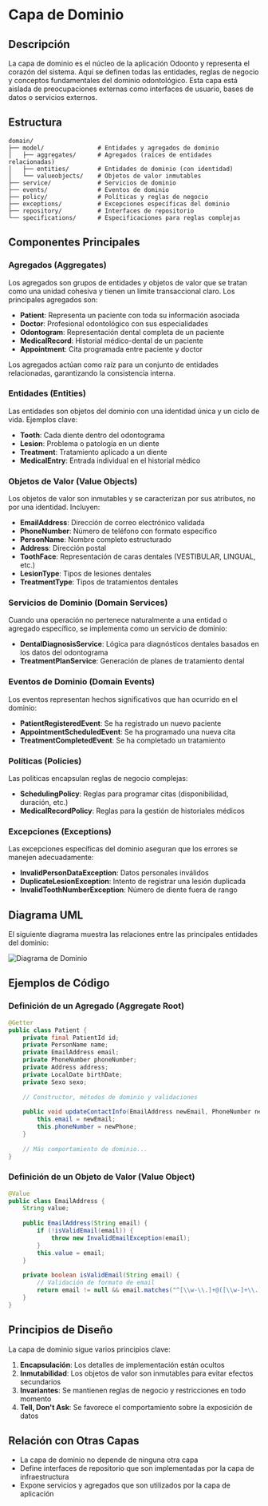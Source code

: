 # Capa de Dominio

## Descripción

La capa de dominio es el núcleo de la aplicación Odoonto y representa el corazón del sistema. Aquí se definen todas las entidades, reglas de negocio y conceptos fundamentales del dominio odontológico. Esta capa está aislada de preocupaciones externas como interfaces de usuario, bases de datos o servicios externos.

## Estructura

```
domain/
├── model/               # Entidades y agregados de dominio
│   ├── aggregates/      # Agregados (raíces de entidades relacionadas)
│   ├── entities/        # Entidades de dominio (con identidad)
│   └── valueobjects/    # Objetos de valor inmutables
├── service/             # Servicios de dominio 
├── events/              # Eventos de dominio 
├── policy/              # Políticas y reglas de negocio
├── exceptions/          # Excepciones específicas del dominio
├── repository/          # Interfaces de repositorio
└── specifications/      # Especificaciones para reglas complejas
```

## Componentes Principales

### Agregados (Aggregates)

Los agregados son grupos de entidades y objetos de valor que se tratan como una unidad cohesiva y tienen un límite transaccional claro. Los principales agregados son:

- **Patient**: Representa un paciente con toda su información asociada
- **Doctor**: Profesional odontológico con sus especialidades
- **Odontogram**: Representación dental completa de un paciente
- **MedicalRecord**: Historial médico-dental de un paciente
- **Appointment**: Cita programada entre paciente y doctor

Los agregados actúan como raíz para un conjunto de entidades relacionadas, garantizando la consistencia interna.

### Entidades (Entities)

Las entidades son objetos del dominio con una identidad única y un ciclo de vida. Ejemplos clave:

- **Tooth**: Cada diente dentro del odontograma
- **Lesion**: Problema o patología en un diente
- **Treatment**: Tratamiento aplicado a un diente
- **MedicalEntry**: Entrada individual en el historial médico

### Objetos de Valor (Value Objects)

Los objetos de valor son inmutables y se caracterizan por sus atributos, no por una identidad. Incluyen:

- **EmailAddress**: Dirección de correo electrónico validada
- **PhoneNumber**: Número de teléfono con formato específico
- **PersonName**: Nombre completo estructurado
- **Address**: Dirección postal
- **ToothFace**: Representación de caras dentales (VESTIBULAR, LINGUAL, etc.)
- **LesionType**: Tipos de lesiones dentales
- **TreatmentType**: Tipos de tratamientos dentales

### Servicios de Dominio (Domain Services)

Cuando una operación no pertenece naturalmente a una entidad o agregado específico, se implementa como un servicio de dominio:

- **DentalDiagnosisService**: Lógica para diagnósticos dentales basados en los datos del odontograma
- **TreatmentPlanService**: Generación de planes de tratamiento dental

### Eventos de Dominio (Domain Events)

Los eventos representan hechos significativos que han ocurrido en el dominio:

- **PatientRegisteredEvent**: Se ha registrado un nuevo paciente
- **AppointmentScheduledEvent**: Se ha programado una nueva cita
- **TreatmentCompletedEvent**: Se ha completado un tratamiento

### Políticas (Policies)

Las políticas encapsulan reglas de negocio complejas:

- **SchedulingPolicy**: Reglas para programar citas (disponibilidad, duración, etc.)
- **MedicalRecordPolicy**: Reglas para la gestión de historiales médicos

### Excepciones (Exceptions)

Las excepciones específicas del dominio aseguran que los errores se manejen adecuadamente:

- **InvalidPersonDataException**: Datos personales inválidos
- **DuplicateLesionException**: Intento de registrar una lesión duplicada
- **InvalidToothNumberException**: Número de diente fuera de rango

## Diagrama UML 

El siguiente diagrama muestra las relaciones entre las principales entidades del dominio:

![Diagrama de Dominio](../documentation/plantuml/domain_model.png)

## Ejemplos de Código

### Definición de un Agregado (Aggregate Root)

```java
@Getter
public class Patient {
    private final PatientId id;
    private PersonName name;
    private EmailAddress email;
    private PhoneNumber phoneNumber;
    private Address address;
    private LocalDate birthDate;
    private Sexo sexo;
    
    // Constructor, métodos de dominio y validaciones
    
    public void updateContactInfo(EmailAddress newEmail, PhoneNumber newPhone) {
        this.email = newEmail;
        this.phoneNumber = newPhone;
    }
    
    // Más comportamiento de dominio...
}
```

### Definición de un Objeto de Valor (Value Object)

```java
@Value
public class EmailAddress {
    String value;
    
    public EmailAddress(String email) {
        if (!isValidEmail(email)) {
            throw new InvalidEmailException(email);
        }
        this.value = email;
    }
    
    private boolean isValidEmail(String email) {
        // Validación de formato de email
        return email != null && email.matches("^[\\w-\\.]+@([\\w-]+\\.)+[\\w-]{2,4}$");
    }
}
```

## Principios de Diseño

La capa de dominio sigue varios principios clave:

1. **Encapsulación**: Los detalles de implementación están ocultos
2. **Inmutabilidad**: Los objetos de valor son inmutables para evitar efectos secundarios
3. **Invariantes**: Se mantienen reglas de negocio y restricciones en todo momento
4. **Tell, Don't Ask**: Se favorece el comportamiento sobre la exposición de datos

## Relación con Otras Capas

- La capa de dominio no depende de ninguna otra capa
- Define interfaces de repositorio que son implementadas por la capa de infraestructura
- Expone servicios y agregados que son utilizados por la capa de aplicación 